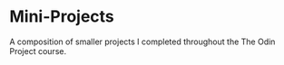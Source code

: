 # Mini-Projects
A composition of smaller projects I completed throughout the The Odin Project course.
